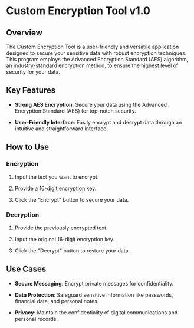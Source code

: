 # Custom Encryption Tool v1.0

## Overview

The Custom Encryption Tool is a user-friendly and versatile application designed to secure your sensitive data with robust encryption techniques. This program employs the Advanced Encryption Standard (AES) algorithm, an industry-standard encryption method, to ensure the highest level of security for your data.

## Key Features

- **Strong AES Encryption**: Secure your data using the Advanced Encryption Standard (AES) for top-notch security.

- **User-Friendly Interface**: Easily encrypt and decrypt data through an intuitive and straightforward interface.

## How to Use

### Encryption

1. Input the text you want to encrypt.

2. Provide a 16-digit encryption key.

3. Click the "Encrypt" button to secure your data.

### Decryption

1. Provide the previously encrypted text.

2. Input the original 16-digit encryption key.

3. Click the "Decrypt" button to restore your data.

## Use Cases

- **Secure Messaging**: Encrypt private messages for confidentiality.

- **Data Protection**: Safeguard sensitive information like passwords, financial data, and personal notes.

- **Privacy**: Maintain the confidentiality of digital communications and personal records.
